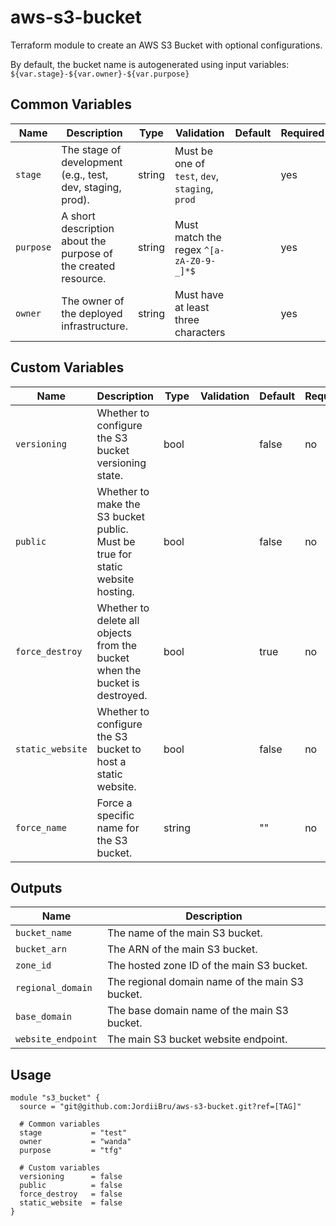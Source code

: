 # aws-s3-bucket

Terraform module to create an AWS S3 Bucket with optional configurations.

By default, the bucket name is autogenerated using input variables: `${var.stage}-${var.owner}-${var.purpose}`

## Common Variables

| Name      | Description                                                    | Type   | Validation                                      | Default | Required |
|-----------|----------------------------------------------------------------|--------|-------------------------------------------------|---------|----------|
| `stage`   | The stage of development (e.g., test, dev, staging, prod).     | string | Must be one of `test`, `dev`, `staging`, `prod` |         | yes      |
| `purpose` | A short description about the purpose of the created resource. | string | Must match the regex `^[a-zA-Z0-9-_]*$`         |         | yes      |
| `owner`   | The owner of the deployed infrastructure.                      | string | Must have at least three characters             |         | yes      |

## Custom Variables

| Name             | Description                                                                    | Type    | Validation  | Default | Required |
|------------------|--------------------------------------------------------------------------------|---------|-------------|---------|----------|
| `versioning`     | Whether to configure the S3 bucket versioning state.                           | bool    |             | false   | no       |
| `public`         | Whether to make the S3 bucket public. Must be true for static website hosting. | bool    |             | false   | no       |
| `force_destroy`  | Whether to delete all objects from the bucket when the bucket is destroyed.    | bool    |             | true    | no       |
| `static_website` | Whether to configure the S3 bucket to host a static website.                   | bool    |             | false   | no       |
| `force_name`     | Force a specific name for the S3 bucket.                                       | string  |             | ""      | no       |

## Outputs

| Name               | Description                                      |
|--------------------|--------------------------------------------------|
| `bucket_name`      | The name of the main S3 bucket.                  |
| `bucket_arn`       | The ARN of the main S3 bucket.                   |
| `zone_id`          | The hosted zone ID of the main S3 bucket.        |
| `regional_domain`  | The regional domain name of the main S3 bucket.  |
| `base_domain`      | The base domain name of the main S3 bucket.      |
| `website_endpoint` | The main S3 bucket website endpoint.             |

## Usage

```hcl
module "s3_bucket" {
  source = "git@github.com:JordiiBru/aws-s3-bucket.git?ref=[TAG]"

  # Common variables
  stage           = "test"
  owner           = "wanda"
  purpose         = "tfg"

  # Custom variables
  versioning      = false
  public          = false
  force_destroy   = false
  static_website  = false
}
```